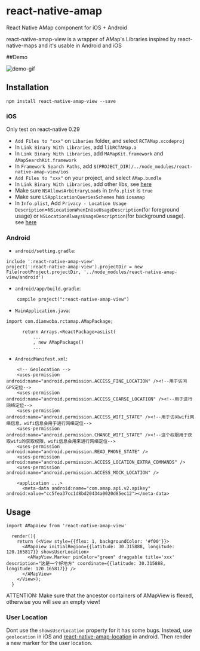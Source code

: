 # react-native-amap
React Native AMap component for iOS + Android

react-native-amap-view is a wrapper of AMap's Libraries inspired by react-native-maps and it's usable in Android and iOS

##Demo

![demo-gif](https://raw.githubusercontent.com/dianwoba/react-native-amap/master/doc/assets/demo.gif)

## Installation

`npm install react-native-amap-view --save`

### iOS
Only test on react-native 0.29
* `Add Files to "xxx"` on `Libaries` folder, and select `RCTAMap.xcodeproj`
* In `Link Binary With Libraries`, add `libRCTAMap.a`
* In `Link Binary With Libraries`, add `MAMapKit.framework` and `AMapSearchKit.framework`
* In `Framework Search Paths`, add `$(PROJECT_DIR)/../node_modules/react-native-amap-view/ios`
* `Add Files to "xxx"` on your project, and select `AMap.bundle`
* In `Link Binary With Libraries`, add other libs, see [here](http://lbs.amap.com/api/ios-sdk/guide/create-project/manual-configuration/#t3)
* Make sure `NSAllowsArbitraryLoads` in `Info.plist` is `true`
* Make sure `LSApplicationQueriesSchemes` has `iosamap`
* In `Info.plist`, Add `Privacy - Location Usage Description`=`NSLocationWhenInUseUsageDescription`(for foreground usage) 
  or `NSLocationAlwaysUsageDescription`(for background usage). see [here](http://lbs.amap.com/api/ios-sdk/guide/draw-on-map/draw-location-marker/)

### Android
* `android/setting.gradle`:
```
include ':react-native-amap-view'
project(':react-native-amap-view').projectDir = new File(rootProject.projectDir, '../node_modules/react-native-amap-view/android')
```
* `android/app/build.gradle`:
```
    compile project(":react-native-amap-view")
```
* `MainApplication.java`:
```
import com.dianwoba.rctamap.AMapPackage;
      
      return Arrays.<ReactPackage>asList(
          ...
          , new AMapPackage()
          ...
```
* `AndroidManifest.xml`:
```
    <!-- Geolocation -->
    <uses-permission android:name="android.permission.ACCESS_FINE_LOCATION" /><!--用于访问GPS定位-->
    <uses-permission android:name="android.permission.ACCESS_COARSE_LOCATION" /><!--用于进行网络定位-->
    <uses-permission android:name="android.permission.ACCESS_WIFI_STATE" /><!--用于访问wifi网络信息，wifi信息会用于进行网络定位-->
    <uses-permission android:name="android.permission.CHANGE_WIFI_STATE" /><!--这个权限用于获取wifi的获取权限，wifi信息会用来进行网络定位-->
    <uses-permission android:name="android.permission.READ_PHONE_STATE" />
    <uses-permission android:name="android.permission.ACCESS_LOCATION_EXTRA_COMMANDS" />
    <uses-permission android:name="android.permission.ACCESS_MOCK_LOCATION" />

    <application ...>
      <meta-data android:name="com.amap.api.v2.apikey" android:value="cc5fea37cc1d8bd20434a0020d85ec12"></meta-data>

```

## Usage
```
import AMapView from 'react-native-amap-view'

  render(){
    return (<View style={{flex: 1, backgroundColor: '#f00'}}>
      <AMapView initialRegion={{latitude: 30.315888, longitude: 120.165817}} showsUserLocation>
        <AMapView.Marker pinColor="green" draggable title='xxx' description="这是一个好地方" coordinate={{latitude: 30.315888, longitude: 120.165817}} />
      </AMapView>
    </View>);
  }
```

ATTENTION: Make sure that the ancestor containers of AMapView is flexed, otherwise you will see an empty view!

### User Location
Dont use the `showsUserLocation` property for it has some bugs. 
Instead, use `geolocation` in iOS and [react-native-amap-location](https://github.com/xiaobuu/react-native-amap-location) in android.
Then render a new marker for the user location.
